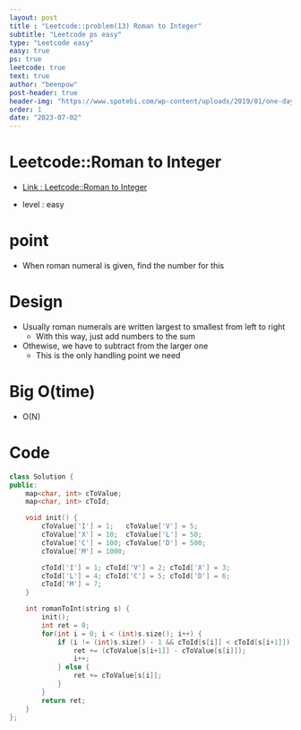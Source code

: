 ```yaml
---
layout: post
title : "Leetcode::problem(13) Roman to Integer"
subtitle: "Leetcode ps easy"
type: "Leetcode easy"
easy: true
ps: true
leetcode: true
text: true
author: "beenpow"
post-header: true
header-img: "https://www.spotebi.com/wp-content/uploads/2019/01/one-day-day-one-workout-motivation-spotebi.jpg"
order: 1
date: "2023-07-02"
---
```


# Leetcode::Roman to Integer
- [Link : Leetcode::Roman to Integer](https://leetcode.com/problems/roman-to-integer/description/?envType=study-plan-v2&envId=apple-spring-23-high-frequency)

- level : easy

# point
- When roman numeral is given, find the number for this

# Design
- Usually roman numerals are written largest to smallest from left to right
  - With this way, just add numbers to the sum
- Othewise, we have to subtract from the larger one
  - This is the only handling point we need


# Big O(time)
- O(N)

# Code

```cpp
class Solution {
public:
    map<char, int> cToValue;
    map<char, int> cToId;

    void init() {
        cToValue['I'] = 1;   cToValue['V'] = 5;
        cToValue['X'] = 10;  cToValue['L'] = 50;
        cToValue['C'] = 100; cToValue['D'] = 500;
        cToValue['M'] = 1000;

        cToId['I'] = 1; cToId['V'] = 2; cToId['X'] = 3;
        cToId['L'] = 4; cToId['C'] = 5; cToId['D'] = 6;
        cToId['M'] = 7;
    }

    int romanToInt(string s) {
        init();
        int ret = 0;
        for(int i = 0; i < (int)s.size(); i++) {
            if (i != (int)s.size() - 1 && cToId[s[i]] < cToId[s[i+1]]) {
                ret += (cToValue[s[i+1]] - cToValue[s[i]]);
                i++;
            } else {
                ret += cToValue[s[i]];
            }
        }
        return ret;
    }
};
```
